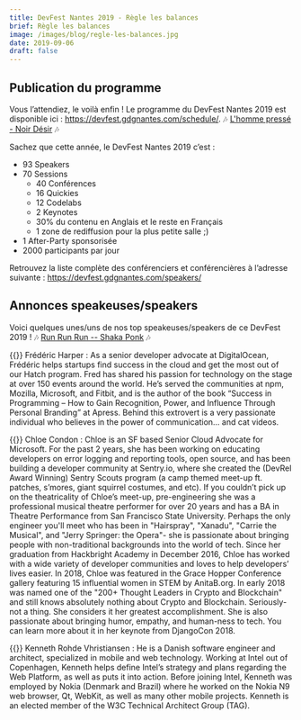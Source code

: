 ```yaml
---
title: DevFest Nantes 2019 - Règle les balances
brief: Règle les balances
image: /images/blog/regle-les-balances.jpg
date: 2019-09-06
draft: false
---
```


## Publication du programme
Vous l’attendiez, le voilà enfin ! Le programme du DevFest Nantes 2019 est disponible ici : https://devfest.gdgnantes.com/schedule/. 🎶 [L'homme pressé - Noir Désir](https://www.youtube.com/watch?v=by1RRP9wa_Y) 🎶

Sachez que cette année, le DevFest Nantes 2019 c’est :

* 93 Speakers
* 70 Sessions
    * 40 Conférences 
    * 16 Quickies
    * 12 Codelabs
    * 2 Keynotes
    * 30% du contenu en Anglais et le reste en Français
    * 1 zone de rediffusion pour la plus petite salle ;)
* 1 After-Party sponsorisée
* 2000 participants par jour

Retrouvez la liste complète des conférenciers et conférencières à l’adresse suivante : https://devfest.gdgnantes.com/speakers/

## Annonces speakeuses/speakers
Voici quelques unes/uns de nos top speakeuses/speakers de ce DevFest 2019 ! 🎶 [Run Run Run -- Shaka Ponk](https://www.youtube.com/watch?v=eVMBs_I8iqk) 🎶

{{<centered-img src="/images/speakers/frederic_harper.jpg" alt="Frédéric Harper" width="150">}} 
Frédéric Harper : As a senior developer advocate at DigitalOcean, Frédéric helps startups find success in the cloud and get the most out of our Hatch program. Fred has shared his passion for technology on the stage at over 150 events around the world. He’s served the communities at npm, Mozilla, Microsoft, and Fitbit, and is the author of the book “Success in Programming – How to Gain Recognition, Power, and Influence Through Personal Branding” at Apress. Behind this extrovert is a very passionate individual who believes in the power of communication… and cat videos.

{{<centered-img src="/images/speakers/chloe_condon.jpg" alt="Chloe Condon" width="150">}} 
Chloe Condon : Chloe is an SF based Senior Cloud Advocate for Microsoft. For the past 2 years, she has been working on educating developers on error logging and reporting tools, open source, and has been building a developer community at Sentry.io, where she created the (DevRel Award Winning) Sentry Scouts program (a camp themed meet-up ft. patches, s’mores, giant squirrel costumes, and etc). If you couldn’t pick up on the theatricality of Chloe’s meet-up, pre-engineering she was a professional musical theatre performer for over 20 years and has a BA in Theatre Performance from San Francisco State University. Perhaps the only engineer you'll meet who has been in "Hairspray", "Xanadu", "Carrie the Musical", and "Jerry Springer: the Opera"- she is passionate about bringing people with non-traditional backgrounds into the world of tech. Since her graduation from Hackbright Academy in December 2016, Chloe has worked with a wide variety of developer communities and loves to help developers’ lives easier. In 2018, Chloe was featured in the Grace Hopper Conference gallery featuring 15 influential women in STEM by AnitaB.org. In early 2018 was named one of the "200+ Thought Leaders in Crypto and Blockchain" and still knows absolutely nothing about Crypto and Blockchain. Seriously- not a thing. She considers it her greatest accomplishment. She is also passionate about bringing humor, empathy, and human-ness to tech. You can learn more about it in her keynote from DjangoCon 2018.

{{<centered-img src="/images/speakers/kenneth_rohde_christiansen.jpg" alt="Kenneth Rohde Vhristiansen" width="150">}} 
Kenneth Rohde Vhristiansen : He is a Danish software engineer and architect, specialized in mobile and web technology. Working at Intel out of Copenhagen, Kenneth helps define Intel’s strategy and plans regarding the Web Platform, as well as puts it into action. Before joining Intel, Kenneth was employed by Nokia (Denmark and Brazil) where he worked on the Nokia N9 web browser, Qt, WebKit, as well as many other mobile projects. Kenneth is an elected member of the W3C Technical Architect Group (TAG).
